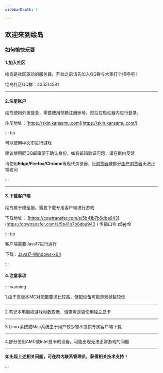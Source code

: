 ```yaml
---
sidebarDepth: 2

---
```






## 欢迎来到绘岛

### 如何愉快玩耍

#### 1.加入社区

绘岛是社区驱动的服务器，开始之前请先加入QQ群与大家打个招呼吧！

绘岛社区QQ群：435514581

------

#### 2.注册账户

绘岛使用外置登录，需要使用邮箱注册账号，然后在启动器内进行登录。

注册地址：[https://skin.kansamu.com](https://skin.kansamu.com/)

::: tip

可以使用中文ID进行游戏

建议使用同QQ邮箱便于确认身份，如有邮箱验证问题，请在群内反馈

请使用**Edge/Firefox/Chrome**等现代浏览器，<u>IE浏览器</u>或部分<u>国产浏览器</u>无法正常访问

:::

------

#### 3.下载客户端

绘岛属于模组服，需要下载专用客户端进行游戏

下载地址： [https://cowtransfer.com/s/5b41b7b6dba943](https://cowtransfer.com/s/5b41b7b6dba943 ) 传输口令 **z3yjr9** 

::: tip

客户端需要Java17进行运行

下载：[Java17-Windows-x64](https://res.fastmirror.net/directlink/1/Java%20%E7%8E%AF%E5%A2%83/jdk-17.0.6_windows-x64_bin.exe)

:::

#### 4.注意事项

:::  warning

1.由于高版本MC对配置要求比较高，低配设备可能游戏帧数较低

------

2.笔记本电脑如游戏帧数较低，请查看是否使用独立显卡

------

3.Linux系统或Mac系统由于用户较少暂不提供专属客户端下载

------

4.部分使用AMD或Intel显卡的设备，可能出现无法正常游戏的问题

------

**如出现上述相关问题，可在群内联系管理员，获得相关技术支持！**

:::

